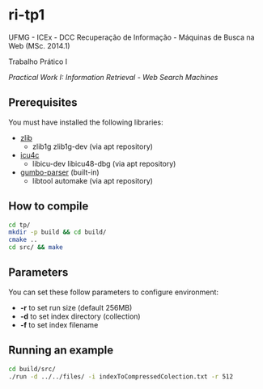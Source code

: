 ri-tp1
======
UFMG - ICEx - DCC
Recuperação de Informação - Máquinas de Busca na Web (MSc. 2014.1)

Trabalho Prático I

*Practical Work I: Information Retrieval - Web Search Machines*

## Prerequisites
You must have installed the following libraries:

- [zlib](http://www.zlib.net/)
  * zlib1g zlib1g-dev (via apt repository)
- [icu4c](http://site.icu-project.org/download)
  * libicu-dev libicu48-dbg (via apt repository)
- [gumbo-parser](https://github.com/google/gumbo-parser) (built-in)
  * libtool automake (via apt repository)

## How to compile
```bash
cd tp/
mkdir -p build && cd build/
cmake ..
cd src/ && make
```

## Parameters
You can set these follow parameters to configure environment:

- **-r** to set run size (default 256MB)
- **-d** to set index directory (collection)
- **-f** to set index filename

## Running an example
```bash
cd build/src/
./run -d ../../files/ -i indexToCompressedColection.txt -r 512
```
